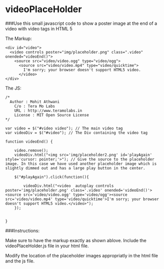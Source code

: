 videoPlaceHolder
================

###Use this small javascript code to show a poster image at the end of a video with video tags in HTML 5


The Markup:

    <div id="video">
      <video controls poster="img/placeholder.png" class=".video" onended="videoEnd()">
        <source src="video/video.ogg" type="video/ogg"> 
          <source src="video/video.mp4" type="video/quicktime">
            I'm sorry; your browser doesn't support HTML5 video.
          </video>
    </div>
    
The JS:

    /*
      Author : Mohit Athwani
    	C/o : Tera Mo Labs
    	URL : http://www.teramolabs.in
    	License : MIT Open Source License
    */

    var video = $("#video video"); // The main video tag
    var videoDiv = $("#video"); // The Div containing the video tag

    function videoEnd() {
	
    	video.remove();
    	videoDiv.html("<img src='img/placeholder2.png' id='playAgain' style='cursor: pointer;'>"); // Give the source to the placeholder image. In this case we have used another placeholder image which is slightly dimmed out and has a large play button in the center.

    	$("#playAgain").click(function(){

    		videoDiv.html("<video  autoplay controls poster='img/placeholder.png' class='.video' onended='videoEnd()'><source src='video/video.ogg' type='video/ogg'><source src='video/video.mp4' type='video/quicktime'>I'm sorry; your browser doesn't support HTML5 video.</video>");
    	});
	

    }
    
###Instructions:

Make sure to have the markup exactly as shown ablove. Include the videoPlaceHolder.js file in your html file.

Modify the location of the placeholder images appropriatly in the html file and the js file.
